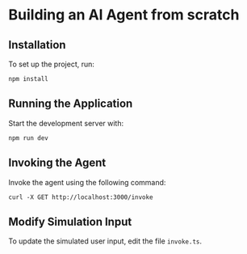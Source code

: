 # Building an AI Agent from scratch

## Installation

To set up the project, run:

`npm install`

## Running the Application

Start the development server with:

`npm run dev`

## Invoking the Agent

Invoke the agent using the following command:

`curl -X GET http://localhost:3000/invoke`

## Modify Simulation Input

To update the simulated user input, edit the file `invoke.ts`.
